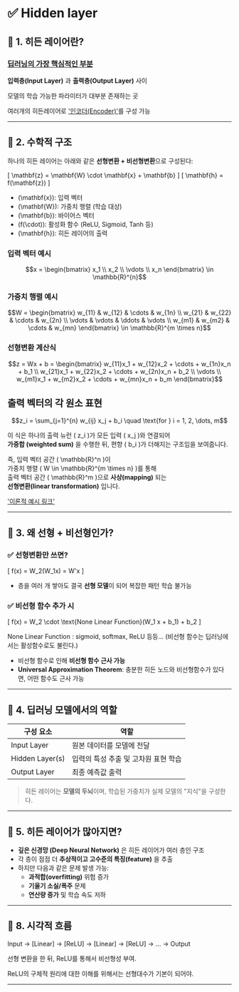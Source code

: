 # ✅  Hidden layer


## 🔷 1. 히든 레이어란?

### <u>딥러닝의 가장 핵심적인 부분</u>

**입력층(Input Layer)** 과 **출력층(Output Layer)** 사이

모델의 학습 가능한 파라미터가 대부분 존재하는 곳

여러개의 히든레이어로 ['인코더(Encoder)'](./Encoder.md)를 구성 가능

---
## 🔷 2. 수학적 구조

하나의 히든 레이어는 아래와 같은 **선형변환 + 비선형변환**으로 구성된다:

\[
\mathbf{z} = \mathbf{W} \cdot \mathbf{x} + \mathbf{b}
\]
\[
\mathbf{h} = f(\mathbf{z})
\]

- \(\mathbf{x}\): 입력 벡터
- \(\mathbf{W}\): 가중치 행렬 (학습 대상)
- \(\mathbf{b}\): 바이어스 벡터
- \(f(\cdot)\): 활성화 함수 (ReLU, Sigmoid, Tanh 등)
- \(\mathbf{h}\): 히든 레이어의 출력


### 입력 벡터 예시 

```math
x = 
\begin{bmatrix}
x_1 \\
x_2 \\
\vdots \\
x_n
\end{bmatrix}
\in \mathbb{R}^{n}
```

### 가중치 행렬 예시

```math
W =
\begin{bmatrix}
w_{11} & w_{12} & \cdots & w_{1n} \\
w_{21} & w_{22} & \cdots & w_{2n} \\
\vdots & \vdots & \ddots & \vdots \\
w_{m1} & w_{m2} & \cdots & w_{mn}
\end{bmatrix}
\in \mathbb{R}^{m \times n}
```

### 선형변환 계산식

```math
z = Wx + b =
\begin{bmatrix}
w_{11}x_1 + w_{12}x_2 + \cdots + w_{1n}x_n + b_1 \\
w_{21}x_1 + w_{22}x_2 + \cdots + w_{2n}x_n + b_2 \\
\vdots \\
w_{m1}x_1 + w_{m2}x_2 + \cdots + w_{mn}x_n + b_m
\end{bmatrix}
```

## 출력 벡터의 각 원소 표현

```math
z_i = \sum_{j=1}^{n} w_{ij} x_j + b_i \quad \text{for } i = 1, 2, \dots, m
```

이 식은 하나의 출력 뉴런 \( z_i \)가 모든 입력 \( x_j \)와 연결되어  
**가중합 (weighted sum)** 을 수행한 뒤, 편향 \( b_i \)가 더해지는 구조임을 보여줍니다.

즉, 입력 벡터 공간 \( \mathbb{R}^n \)이  
가중치 행렬 \( W \in \mathbb{R}^{m \times n} \)를 통해  
출력 벡터 공간 \( \mathbb{R}^m \)으로 **사상(mapping)** 되는  
**선형변환(linear transformation)** 입니다.


['이론적 예시 링크'](./Hidden_layer_sample.md) 

---

## 🔷 3. 왜 선형 + 비선형인가?

### ✅ 선형변환만 쓰면?

\[
f(x) = W_2(W_1x) = W'x
\]

- 층을 여러 개 쌓아도 결국 **선형 모델**이 되어 복잡한 패턴 학습 불가능

### ✅ 비선형 함수 추가 시

\[
f(x) = W_2 \cdot \text{None Linear Function}(W_1 x + b_1) + b_2
\]

None Linear Function : sigmoid, softmax, ReLU 등등...
(비선형 함수는 딥러닝에서는 활성함수로도 불린다.)
- 비선형 함수로 인해 **비선형 함수 근사 가능**
- **Universal Approximation Theorem**: 충분한 히든 노드와 비선형함수가 있다면, 어떤 함수도 근사 가능

---

## 🔷 4. 딥러닝 모델에서의 역할

| 구성 요소         | 역할                                 |
|------------------|--------------------------------------|
| Input Layer       | 원본 데이터를 모델에 전달              |
| Hidden Layer(s)   | 입력의 특성 추출 및 고차원 표현 학습  |
| Output Layer      | 최종 예측값 출력                     |

> 히든 레이어는 **모델의 두뇌**이며, 학습된 가중치가 실제 모델의 "지식"을 구성한다.

---

## 🔷 5. 히든 레이어가 많아지면?

- **깊은 신경망 (Deep Neural Network)** 은 히든 레이어가 여러 층인 구조
- 각 층이 점점 더 **추상적이고 고수준의 특징(feature)** 을 추출
- 하지만 다음과 같은 문제 발생 가능:
  - **과적합(overfitting)** 위험 증가
  - **기울기 소실/폭주** 문제
  - **연산량 증가** 및 학습 속도 저하
---

## 🔷 8. 시각적 흐름

Input → [Linear] → [ReLU] → [Linear] → [ReLU] → ... → Output

선형 변환을 한 뒤, ReLU를 통해서 비선형성 부여. 

ReLU의 구체적 원리에 대한 이해를 위해서는 선형대수가 기본이 되어야.

---